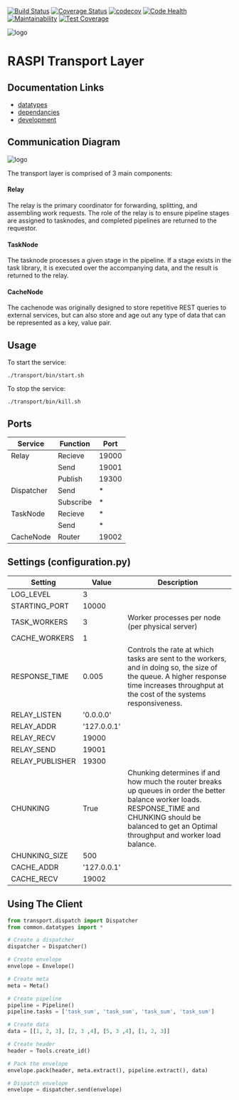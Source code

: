 [![Build Status](https://travis-ci.com/kelceydamage/rtl.svg?branch=master)](https://travis-ci.com/kelceydamage/rtl) [![Coverage Status](https://coveralls.io/repos/github/kelceydamage/rtl/badge.svg)](https://coveralls.io/github/kelceydamage/rtl) [![codecov](https://codecov.io/gh/kelceydamage/rtl/branch/master/graph/badge.svg)](https://codecov.io/gh/kelceydamage/rtl) [![Code Health](https://landscape.io/github/kelceydamage/rtl/master/landscape.svg?style=flat)](https://landscape.io/github/kelceydamage/rtl/master) [![Maintainability](https://api.codeclimate.com/v1/badges/05de3d7d075c1ca48b1a/maintainability)](https://codeclimate.com/github/kelceydamage/rtl/maintainability) [![Test Coverage](https://api.codeclimate.com/v1/badges/05de3d7d075c1ca48b1a/test_coverage)](https://codeclimate.com/github/kelceydamage/rtl/test_coverage)

![logo](https://github.com/kelceydamage/rtl/blob/master/docs/logo.png?raw=true)

# RASPI Transport Layer

## Documentation Links

* [datatypes](https://github.com/kelceydamage/rtl/blob/master/DATATYPES.md)
* [dependancies](https://github.com/kelceydamage/rtl/blob/master/DEPENDANCIES.md)
* [development](https://github.com/kelceydamage/rtl/blob/master/DEVELOPMENT.md)

## Communication Diagram

![logo](https://github.com/kelceydamage/rtl/blob/master/docs/msg-diag.png?raw=true)

The transport layer is comprised of 3 main components:

#### Relay
The relay is the primary coordinator for forwarding, splitting, and assembling work requests. The role of the relay is to ensure pipeline stages are assigned to tasknodes, and completed pipelines are returned to the requestor.

#### TaskNode
The tasknode processes a given stage in the pipeline. If a stage exists in the task library, it is executed over the accompanying data, and the result is returned to the relay.

#### CacheNode
The cachenode was originally designed to store repetitive REST queries to external services, but can also store and age out any type of data that can be represented as a key, value pair.

## Usage

To start the service:
```
./transport/bin/start.sh
```

To stop the service:
```
./transport/bin/kill.sh
```

## Ports

| Service   | Function    | Port  |
|-----------|-------------|-------|
|Relay      | Recieve     | 19000 |
|           | Send        | 19001 |
|           | Publish     | 19300 |
|Dispatcher | Send        |*      |
|           | Subscribe   |*      |
|TaskNode   | Recieve     |*      |
|           | Send        |*      |
|CacheNode  | Router      | 19002 |

## Settings (configuration.py)

| Setting | Value | Description |
|---------|-------|-------------|
|LOG_LEVEL| 3     |             |
|STARTING_PORT| 10000|          |
|TASK_WORKERS | 3 | Worker processes per node (per physical server) |
|CACHE_WORKERS | 1 |            |
|RESPONSE_TIME | 0.005 | Controls the rate at which tasks are sent to the workers, and in doing so, the size of the queue. A higher response time increases throughput at the cost of the systems responsiveness. |
|RELAY_LISTEN | '0.0.0.0' |     |
|RELAY_ADDR   | '127.0.0.1' |   |
|RELAY_RECV   | 19000       |   |
|RELAY_SEND   | 19001       |   |
|RELAY_PUBLISHER | 19300    |   |
|CHUNKING     | True | Chunking determines if and how much the router breaks up queues in order the better balance worker loads. RESPONSE_TIME and CHUNKING should be balanced to get an Optimal throughput and worker load balance.|
|CHUNKING_SIZE | 500 |          |
|CACHE_ADDR   | '127.0.0.1' |   |
|CACHE_RECV   | 19002 |         |

## Using The Client

```python
from transport.dispatch import Dispatcher
from common.datatypes import *

# Create a dispatcher
dispatcher = Dispatcher()

# Create envelope
envelope = Envelope()

# Create meta
meta = Meta()

# Create pipeline
pipeline = Pipeline()
pipeline.tasks = ['task_sum', 'task_sum', 'task_sum', 'task_sum']

# Create data
data = [[1, 2, 3], [2, 3 ,4], [5, 3 ,4], [1, 2, 3]]

# Create header
header = Tools.create_id()

# Pack the envelope
envelope.pack(header, meta.extract(), pipeline.extract(), data)

# Dispatch envelope
envelope = dispatcher.send(envelope)
```
